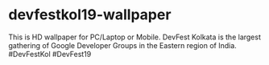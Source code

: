 # devfestkol19-wallpaper
This is HD wallpaper for PC/Laptop or Mobile.
DevFest Kolkata is the largest gathering of Google Developer Groups in the Eastern region of India.
#DevFestKol #DevFest19
